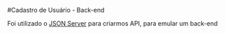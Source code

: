 #Cadastro de Usuário - Back-end

Foi utilizado o [JSON Server](https://github.com/typicode/json-server) para criarmos API,
para emular um back-end
